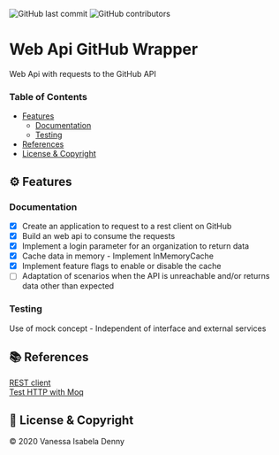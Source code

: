 ![GitHub last commit](https://img.shields.io/github/last-commit/vanessaidenny/webapi-github-wrapper?color=blueviolet&style=plastic)
![GitHub contributors](https://img.shields.io/github/contributors/vanessaidenny/webapi-github-wrapper?color=brightgreen&style=plastic)
 
# Web Api GitHub Wrapper

Web Api with requests to the GitHub API

### Table of Contents

- [Features](#features)
  - [Documentation](#documentation)
  - [Testing](#testing)
- [References](#references)
- [License & Copyright](#license)

<a name="features"></a>
## ⚙️ Features

<a name="documentation"></a>
### Documentation

- [X] Create an application to request to a rest client on GitHub
- [X] Build an web api to consume the requests
- [X] Implement a login parameter for an organization to return data
- [X] Cache data in memory - Implement InMemoryCache
- [X] Implement feature flags to enable or disable the cache
- [ ] Adaptation of scenarios when the API is unreachable and/or returns data other than expected

<a name="testing"></a>
### Testing

Use of mock concept - Independent of interface and external services

<a name="references"></a>
## 📚 References

[REST client](https://docs.microsoft.com/en-us/dotnet/csharp/tutorials/console-webapiclient#processing-the-json-result)  
[Test HTTP with Moq](https://dev.to/gautemeekolsen/how-to-test-httpclient-with-moq-in-c-2ldp)

<a name="license"></a>
## 📌 License & Copyright

&copy; 2020 Vanessa Isabela Denny